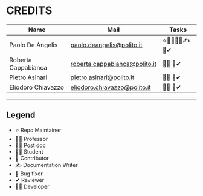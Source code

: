 # CREDITS

| Name                | Mail                                 | Tasks         |
|---------------------|--------------------------------------|---------------|
| Paolo De Angelis    | <paolo.deangelis@polito.it>          | ⭐🧑‍🔬👩‍💻✍🐛✔   |
| Roberta Cappabianca | <roberta.cappabianca@polito.it>      | 👨‍🎓 🐛✔       |
| Pietro Asinari      | <pietro.asinari@polito.it>           | 👨‍🏫 🐛✔       |
| Eliodoro Chiavazzo  | <eliodoro.chiavazzo@polito.it>       | 👨‍🏫 🐛✔       |

***

## Legend

*   ⭐ Repo Maintainer
*   👨‍🏫 Professor
*   🧑‍🔬 Post doc
*   👨‍🎓 Student
*   🤝 Contributor
*   ✍ Documentation Writer
*   🐛 Bug fixer
*   ✔ Reviewer
*   👩‍💻 Developer

